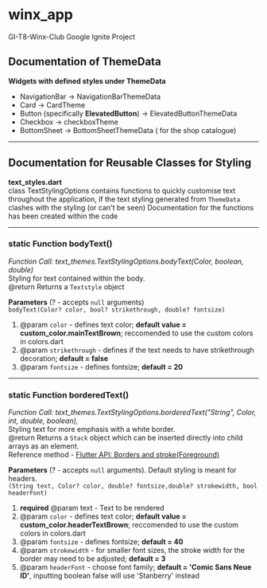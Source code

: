 # winx_app

GI-T8-Winx-Club Google Ignite Project

## Documentation of ThemeData
**Widgets with defined styles under ThemeData** 
- NavigationBar -> NavigationBarThemeData 
- Card -> CardTheme 
- Button (specifically **ElevatedButton**) -> ElevatedButtonThemeData
- Checkbox -> checkboxTheme
- BottomSheet -> BottomSheetThemeData ( for the shop catalogue)

---

## Documentation for Reusable Classes for Styling
**text_styles.dart** <br>
class TextStylingOptions contains functions to quickly customise text throughout the application, 
if the text styling generated from `ThemeData` clashes with the styling (or can't be seen)
Documentation for the functions has been created within the code

---

### static Function bodyText() 
*Function Call: text_themes.TextStylingOptions.bodyText(Color, boolean, double)*<br>
Styling for text contained within the body.<br>
@return Returns a `Textstyle` object <br>

**Parameters** (? - accepts `null` arguments) <br>
`bodyText(Color? color, bool? strikethrough, double? fontsize)`

1. @param `color` - defines text color; **default value = custom_color.mainTextBrown**; reccomended to use the custom colors in colors.dart
2. @param `strikethrough` - defines if the text needs to have strikethrough decoration; **default = false**
3. @param `fontsize`  - defines fontsize; **default = 20**

---

### static Function borderedText() 
*Function Call: text_themes.TextStylingOptions.borderedText("String", Color, int, double, boolean),*<br>
Styling text for more emphasis with a white border. <br>
@return Returns a `Stack` object which can be inserted directly into child arrays as an element.<br>
Reference method - [Flutter API: Borders and stroke(Foreground)](https://api.flutter.dev/flutter/painting/TextStyle-class.html)

**Parameters** (? - accepts `null` arguments). Default styling is meant for headers. <br>
`(String text, Color? color, double? fontsize,double? strokewidth, bool headerFont)`

1. **required** @param text - Text to be rendered
2. @param `color` - defines text color; **default value = custom_color.headerTextBrown**; reccomended to use the custom colors in colors.dart
3. @param `fontsize`  - defines fontsize; **default = 40**
4. @param `strokewidth` - for smaller font sizes, the stroke width for the border may need to be adjusted; **default = 3**
5. @param `headerFont` - choose font family;  **default = 'Comic Sans Neue ID'**, inputting boolean false will use 'Stanberry' instead